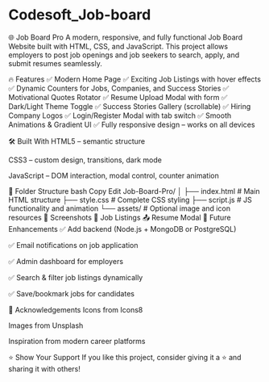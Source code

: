 # Codesoft_Job-board

🌐 Job Board Pro
A modern, responsive, and fully functional Job Board Website built with HTML, CSS, and JavaScript. This project allows employers to post job openings and job seekers to search, apply, and submit resumes seamlessly.


🔥 Features
✅ Modern Home Page
✅ Exciting Job Listings with hover effects
✅ Dynamic Counters for Jobs, Companies, and Success Stories
✅ Motivational Quotes Rotator
✅ Resume Upload Modal with form
✅ Dark/Light Theme Toggle
✅ Success Stories Gallery (scrollable)
✅ Hiring Company Logos
✅ Login/Register Modal with tab switch
✅ Smooth Animations & Gradient UI
✅ Fully responsive design – works on all devices

🛠️ Built With
HTML5 – semantic structure

CSS3 – custom design, transitions, dark mode

JavaScript – DOM interaction, modal control, counter animation

📁 Folder Structure
bash
Copy
Edit
Job-Board-Pro/
│
├── index.html          # Main HTML structure
├── style.css           # Complete CSS styling
├── script.js           # JS functionality and animation
└── assets/             # Optional image and icon resources
📸 Screenshots
💼 Job Listings
📤 Resume Modal
🎨 Future Enhancements
✅ Add backend (Node.js + MongoDB or PostgreSQL)

✅ Email notifications on job application

✅ Admin dashboard for employers

✅ Search & filter job listings dynamically

✅ Save/bookmark jobs for candidates

🙌 Acknowledgements
Icons from Icons8

Images from Unsplash

Inspiration from modern career platforms

⭐ Show Your Support
If you like this project, consider giving it a ⭐ and sharing it with others!

